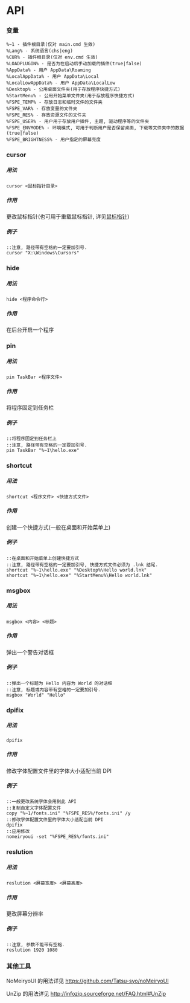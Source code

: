 # API

### 变量

```Api
%~1 - 插件根目录(仅对 main.cmd 生效)
%Lang% - 系统语言(chs|eng)
%CUR% - 插件根目录(仅对 env.cmd 生效)
%LOADPLUGIN% - 是否为在启动后手动加载的插件(true|false)
%AppData% - 用户 AppData\Roaming
%LocalAppData% - 用户 AppData\Local
%LocalLowAppData% - 用户 AppData\LocalLow
%Desktop% - 公用桌面文件夹(用于存放程序快捷方式)
%StartMenu% - 公用开始菜单文件夹(用于存放程序快捷方式)
%FSPE_TEMP% - 存放日志和临时文件的文件夹
%FSPE_VAR% - 存放变量的文件夹
%FSPE_RES% - 存放资源文件的文件夹
%FSPE_USER% - 用户用于存放用户插件, 主题, 驱动程序等的文件夹
%FSPE_ENVMODE% - 环境模式, 可用于判断用户是否保留桌面, 下载等文件夹中的数据(true|false)
%FSPE_BRIGHTNESS% - 用户指定的屏幕亮度
```

### cursor

##### 用法

`cursor <鼠标指针目录>`

##### 作用

更改鼠标指针(也可用于重载鼠标指针, 详见[鼠标指针](zh/dev/theme/cursor))

##### 例子

```Batch
::注意, 路径带有空格的一定要加引号.
cursor "X:\Windows\Cursors"
```

### hide

##### 用法

`hide <程序命令行>`

##### 作用

在后台开启一个程序

### pin

##### 用法

`pin TaskBar <程序文件>`

##### 作用

将程序固定到任务栏

##### 例子

```Batch
::将程序固定到任务栏上
::注意, 路径带有空格的一定要加引号.
pin TaskBar "%~1\hello.exe"
```

### shortcut

##### 用法

`shortcut <程序文件> <快捷方式文件>`

##### 作用

创建一个快捷方式(一般在桌面和开始菜单上)

##### 例子

```Batch
::在桌面和开始菜单上创建快捷方式
::注意, 路径带有空格的一定要加引号, 快捷方式文件必须为 .lnk 结尾.
shortcut "%~1\hello.exe" "%Desktop%\Hello world.lnk"
shortcut "%~1\hello.exe" "%StartMenu%\Hello world.lnk"
```

### msgbox

##### 用法

`msgbox <内容> <标题>`

##### 作用

弹出一个警告对话框

##### 例子

```Batch
::弹出一个标题为 Hello 内容为 World 的对话框
::注意, 标题或内容带有空格的一定要加引号.
msgbox "World" "Hello"
```

### dpifix

##### 用法

`dpifix`

##### 作用

修改字体配置文件里的字体大小适配当前 DPI

##### 例子

```Batch
::一般更改系统字体会用到此 API
::复制自定义字体配置文件
copy "%~1/fonts.ini" "%FSPE_RES%/fonts.ini" /y
::修改字体配置文件里的字体大小适配当前 DPI
dpifix
::应用修改
nomeiryoui -set "%FSPE_RES%/fonts.ini"
```

### reslution

##### 用法

`reslution <屏幕宽度> <屏幕高度>`

##### 作用

更改屏幕分辨率

##### 例子

```Batch
::注意, 参数不能带有空格.
reslution 1920 1080
```

### 其他工具

NoMeiryoUI  的用法详见 https://github.com/Tatsu-syo/noMeiryoUI

UnZip 的用法详见 http://infozip.sourceforge.net/FAQ.html#UnZip
